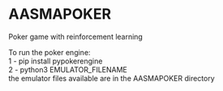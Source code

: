 # AASMAPOKER
Poker game with reinforcement learning

To run the poker engine:  
1 - pip install pypokerengine  
2 - python3 EMULATOR_FILENAME  
  the emulator files available are in the AASMAPOKER directory  

